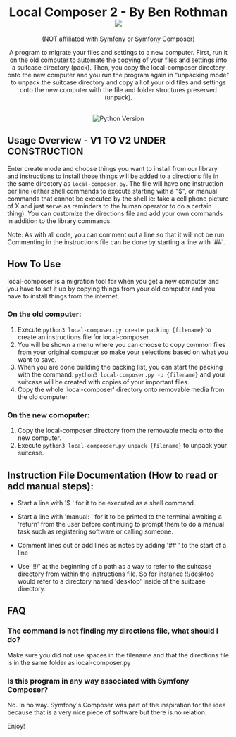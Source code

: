 <h1 align="center">Local Composer 2 - By Ben Rothman
	<img src="https://img.shields.io/static/v1?ConciergeWPVersion=&message=v2.0.0&label=&color=999&style=flat-square"><br />
</h1>
<p align="center">
	(NOT affiliated with Symfony or Symfony Composer)
</p>

<p align="center">A program to migrate your files and settings to a new computer. First, run it on the old computer to automate the copying of your files and settings into a suitcase directory (pack). Then, you copy the local-composer directory onto the new computer and you run the program again in "unpacking mode" to unpack the suitcase directory and copy all of your old files and settings onto the new computer with the file and folder structures preserved (unpack).</p>
<p align="center">
	<br />
	<img src="https://img.shields.io/badge/python-v3.7-blue" alt="Python Version">
</p>

## Usage Overview - V1 TO V2 UNDER CONSTRUCTION
Enter create mode and choose things you want to install from our library and instructions to install those things will be added to a directions file in the same directory as `local-composer.py`. The file will have one instruction per line (either shell commands to execute starting with a "$", or manual commands that cannot be executed by the shell ie: take a cell phone picture of X and just serve as reminders to the human operator to do a certain thing).  You can customize the directions file and add your own commands in addition to the library commands.

Note: As with all code, you can comment out a line so that it will not be run.  Commenting in the instructions file can be done by starting a line with '##'.

## How To Use
local-composer is a migration tool for when you get a new computer and you have to set it up by copying things from your old computer and you have to install things from the internet.

### On the old computer:
1. Execute `python3 local-composer.py create packing {filename}` to create an instructions file for local-composer.
2. You will be shown a menu where you can choose to copy common files from your original computer so make your selections based on what you want to save.
3. When you are done building the packing list, you can start the packing with the command: `python3 local-composer.py -p {filename}` and your suitcase will be created with copies of your important files.
4. Copy the whole 'local-composer' directory onto removable media from the old computer.

### On the new comoputer:
1. Copy the local-composer directory from the removable media onto the new computer.
2. Execute `python3 local-compooser.py unpack {filename}` to unpack your suitcase.

## Instruction File Documentation (How to read or add manual steps):
- Start a line with '$ '  for it to be executed as a shell command.

- Start a line with 'manual: ' for it to be printed to the terminal awaiting a 'return' from the user before continuing to prompt them to do a manual task such as registering software or calling someone.

- Comment lines out or add lines as notes by adding '## ' to the start of a line

- Use '!!/' at the beginning of a path as a way to refer to the suitcase directory from within the instructions file.  So for instance !!/desktop would refer to a directory named 'desktop' inside of the suitcase directory.

## FAQ
### The command is not finding my directions file, what should I do?
Make sure you did not use spaces in the filename and that the directions file is in the same folder as local-composer.py

### Is this program in any way associated with Symfony Composer?
No.  In no way.  Symfony's Composer was part of the inspiration for the idea because that is a very nice piece of software but there is no relation.

Enjoy!
